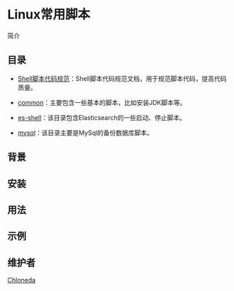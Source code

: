 # Linux常用脚本
简介

## 目录
- [Shell脚本代码规范](https://github.com/chloneda/shell/blob/master/markdown/Shell脚本代码规范.md)：Shell脚本代码规范文档，用于规范脚本代码，提高代码质量。

- [common](https://github.com/chloneda/shell/tree/master/common)：主要包含一些基本的脚本，比如安装JDK脚本等。

- [es-shell](https://github.com/chloneda/shell/tree/master/es-shell)：该目录包含Elasticsearch的一些启动、停止脚本。

- [mysql](https://github.com/chloneda/shell/tree/master/mysql)：该目录主要是MySql的备份数据库脚本。


## 背景

## 安装

## 用法

## 示例

## 维护者
[Chloneda](https://github.com/chloneda/)

